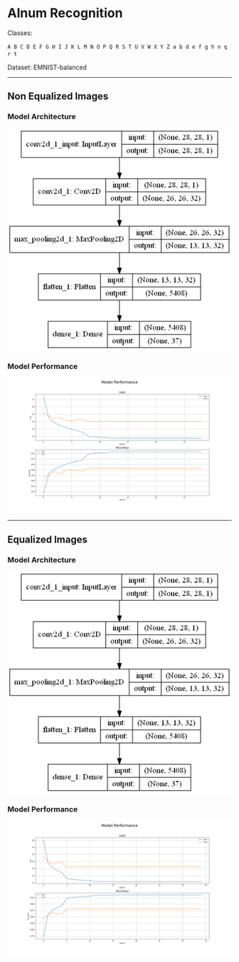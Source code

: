 # Alnum Recognition

Classes:
    
    A B C D E F G H I J K L M N O P Q R S T U V W X Y Z a b d e f g h n q r t

Dataset: EMNIST-balanced          
___
## Non Equalized Images
### Model Architecture
![model](CNN1.png)

### Model Performance
![performance](Training1.png)
___
## Equalized Images
### Model Architecture
![model](CNN2.png)

### Model Performance
![performance](Training2.png)